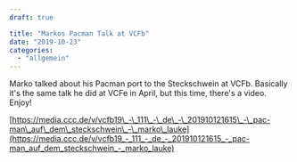 ```yaml
---
draft: true

title: "Markos Pacman Talk at VCFb"
date: "2019-10-23"
categories: 
  - "allgemein"
---
```


Marko talked about his Pacman port to the Steckschwein at VCFb. Basically it's the same talk he did at VCFe in April, but this time, there's a video. Enjoy!

[https://media.ccc.de/v/vcfb19\_-\_111\_-\_de\_-\_201910121615\_-\_pac-man\_auf\_dem\_steckschwein\_-\_marko\_lauke](https://media.ccc.de/v/vcfb19_-_111_-_de_-_201910121615_-_pac-man_auf_dem_steckschwein_-_marko_lauke)
